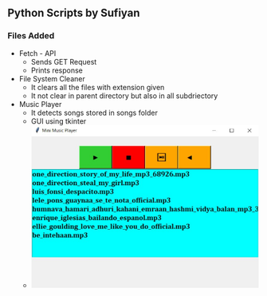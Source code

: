 ## Python Scripts by Sufiyan

### Files Added

- Fetch - API
    - Sends GET Request
    - Prints response
- File System Cleaner
    - It clears all the files with extension given
    - It not clear in parent directory but also in all subdriectory
- Music Player
    - It detects songs stored in songs folder
    - GUI using tkinter
    - <img src="./MusicPlayer/player.jpg">
